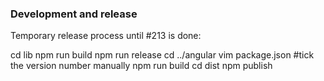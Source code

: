 ### Development and release

Temporary release process until #213 is done:

cd lib
npm run build
npm run release
cd ../angular
vim package.json #tick the version number manually
npm run build
cd dist
npm publish
